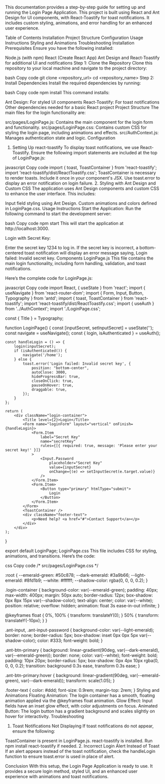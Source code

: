 This documentation provides a step-by-step guide for setting up and running the Login Page Application. This project is built using React and Ant Design for UI components, with React-Toastify for toast notifications. It includes custom styling, animations, and error handling for an enhanced user experience.

Table of Contents
Installation
Project Structure
Configuration
Usage Instructions
Styling and Animations
Troubleshooting
Installation
Prerequisites
Ensure you have the following installed:

Node.js (with npm)
React (Create React App)
Ant Design and React-Toastify for additional UI and notifications
Step 1: Clone the Repository
Clone this repository to your local machine and navigate to the project directory:

bash
Copy code
git clone <repository_url>
cd <repository_name>
Step 2: Install Dependencies
Install the required dependencies by running:

bash
Copy code
npm install
This command installs:

Ant Design: For styled UI components
React-Toastify: For toast notifications
Other dependencies needed for a basic React project
Project Structure
The main files for the login functionality are:

src/pages/LoginPage.js: Contains the main component for the login form and functionality.
src/pages/LoginPage.css: Contains custom CSS for styling the login page, including animations and effects.
src/AuthContext.js: Manages authentication state and logic.
Configuration
1. Setting Up react-toastify
To display toast notifications, we use React-Toastify. Ensure the following import statements are included at the top of LoginPage.js:

javascript
Copy code
import { toast, ToastContainer } from 'react-toastify';
import 'react-toastify/dist/ReactToastify.css';
ToastContainer is necessary to render toasts. Include it once in your component's JSX.
Use toast.error to display an error notification on login failure.
2. Styling with Ant Design and Custom CSS
The application uses Ant Design components and custom CSS to enhance the user interface. This includes:

Input field styling using Ant Design.
Custom animations and colors defined in LoginPage.css.
Usage Instructions
Start the Application: Run the following command to start the development server:

bash
Copy code
npm start
This will start the application at http://localhost:3000.

Login with Secret Key:

Enter the secret key 1234 to log in.
If the secret key is incorrect, a bottom-centered toast notification will display an error message saying, Login failed: Invalid secret key.
Components
LoginPage.js
This file contains the main login functionality, including form handling, validation, and toast notifications.

Here’s the complete code for LoginPage.js:

javascript
Copy code
import React, { useState } from 'react';
import { useNavigate } from 'react-router-dom';
import { Form, Input, Button, Typography } from 'antd';
import { toast, ToastContainer } from 'react-toastify';
import 'react-toastify/dist/ReactToastify.css';
import { useAuth } from '../AuthContext';
import './LoginPage.css';

const { Title } = Typography;

function LoginPage() {
    const [inputSecret, setInputSecret] = useState('');
    const navigate = useNavigate();
    const { login, isAuthenticated } = useAuth();

    const handleLogin = () => {
        login(inputSecret);
        if (isAuthenticated()) {
            navigate('/home');
        } else {
            toast.error('Login failed: Invalid secret key', {
                position: "bottom-center",
                autoClose: 3000,
                hideProgressBar: true,
                closeOnClick: true,
                pauseOnHover: true,
                draggable: true,
            });
        }
    };

    return (
        <div className="login-container">
            <Title level={2}>Login</Title>
            <Form name="loginForm" layout="vertical" onFinish={handleLogin}>
                <Form.Item
                    label="Secret Key"
                    name="secretKey"
                    rules={[{ required: true, message: 'Please enter your secret key!' }]}
                >
                    <Input.Password
                        placeholder="Secret Key"
                        value={inputSecret}
                        onChange={(e) => setInputSecret(e.target.value)}
                    />
                </Form.Item>
                <Form.Item>
                    <Button type="primary" htmlType="submit">
                        Login
                    </Button>
                </Form.Item>
            </Form>
            <ToastContainer />
            <div className="footer-text">
                <p>Need help? <a href="#">Contact Support</a></p>
            </div>
        </div>
    );
}

export default LoginPage;
LoginPage.css
This file includes CSS for styling, animations, and transitions. Here’s the code:

css
Copy code
/* src/pages/LoginPage.css */

:root {
    --emerald-green: #50c878;
    --dark-emerald: #3a9b66;
    --light-emerald: #8fd1b9;
    --white: #ffffff;
    --shadow-color: rgba(0, 0, 0, 0.2);
}

.login-container {
    background-color: var(--emerald-green);
    padding: 40px;
    max-width: 400px;
    margin: 50px auto;
    border-radius: 12px;
    box-shadow: 0px 8px 15px var(--shadow-color);
    text-align: center;
    color: var(--white);
    position: relative;
    overflow: hidden;
    animation: float 3s ease-in-out infinite;
}

@keyframes float {
    0%, 100% { transform: translateY(0); }
    50% { transform: translateY(-10px); }
}

.ant-input,
.ant-input-password {
    background-color: var(--light-emerald);
    border: none;
    border-radius: 5px;
    box-shadow: inset 0px 0px 5px var(--shadow-color);
    color: #333;
    font-weight: bold;
}

.ant-btn-primary {
    background: linear-gradient(90deg, var(--dark-emerald), var(--emerald-green));
    border: none;
    color: var(--white);
    font-weight: bold;
    padding: 10px 20px;
    border-radius: 5px;
    box-shadow: 0px 4px 10px rgba(0, 0, 0, 0.2);
    transition: background 0.3s ease, transform 0.3s ease;
}

.ant-btn-primary:hover {
    background: linear-gradient(90deg, var(--emerald-green), var(--dark-emerald));
    transform: scale(1.05);
}

.footer-text {
    color: #ddd;
    font-size: 0.9rem;
    margin-top: 2rem;
}
Styling and Animations
Floating Animation: The login container has a smooth, floating animation applied via the @keyframes float animation.
Glow Effect: Input fields have an inset glow effect, with color adjustments on focus.
Animated Button: The login button has a gradient background and scales slightly on hover for interactivity.
Troubleshooting
1. Toast Notifications Not Displaying
If toast notifications do not appear, ensure the following:

ToastContainer is present in LoginPage.js.
react-toastify is installed. Run npm install react-toastify if needed.
2. Incorrect Login Alert Instead of Toast
If an alert appears instead of the toast notification, check the handleLogin function to ensure toast.error is used in place of alert.

Conclusion
With this setup, the Login Page Application is ready to use. It provides a secure login method, styled UI, and an enhanced user experience with animations and toast notifications.